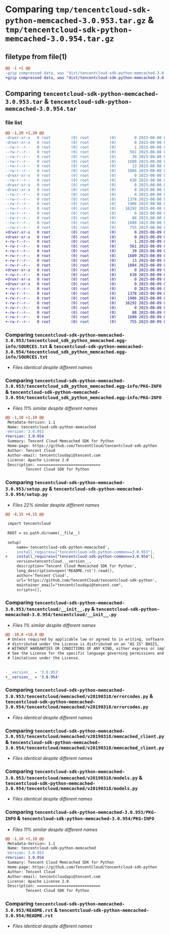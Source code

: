 # Comparing `tmp/tencentcloud-sdk-python-memcached-3.0.953.tar.gz` & `tmp/tencentcloud-sdk-python-memcached-3.0.954.tar.gz`

## filetype from file(1)

```diff
@@ -1 +1 @@
-gzip compressed data, was "dist/tencentcloud-sdk-python-memcached-3.0.953.tar", last modified: Tue Aug  8 00:28:32 2023, max compression
+gzip compressed data, was "dist/tencentcloud-sdk-python-memcached-3.0.954.tar", last modified: Wed Aug  9 00:28:29 2023, max compression
```

## Comparing `tencentcloud-sdk-python-memcached-3.0.953.tar` & `tencentcloud-sdk-python-memcached-3.0.954.tar`

### file list

```diff
@@ -1,20 +1,20 @@
-drwxr-xr-x   0 root         (0) root         (0)        0 2023-08-08 00:28:32.000000 tencentcloud-sdk-python-memcached-3.0.953/
-drwxr-xr-x   0 root         (0) root         (0)        0 2023-08-08 00:28:32.000000 tencentcloud-sdk-python-memcached-3.0.953/tencentcloud_sdk_python_memcached.egg-info/
--rw-r--r--   0 root         (0) root         (0)        1 2023-08-08 00:28:32.000000 tencentcloud-sdk-python-memcached-3.0.953/tencentcloud_sdk_python_memcached.egg-info/dependency_links.txt
--rw-r--r--   0 root         (0) root         (0)      561 2023-08-08 00:28:32.000000 tencentcloud-sdk-python-memcached-3.0.953/tencentcloud_sdk_python_memcached.egg-info/SOURCES.txt
--rw-r--r--   0 root         (0) root         (0)       39 2023-08-08 00:28:32.000000 tencentcloud-sdk-python-memcached-3.0.953/tencentcloud_sdk_python_memcached.egg-info/requires.txt
--rw-r--r--   0 root         (0) root         (0)     1689 2023-08-08 00:28:32.000000 tencentcloud-sdk-python-memcached-3.0.953/tencentcloud_sdk_python_memcached.egg-info/PKG-INFO
--rw-r--r--   0 root         (0) root         (0)       13 2023-08-08 00:28:32.000000 tencentcloud-sdk-python-memcached-3.0.953/tencentcloud_sdk_python_memcached.egg-info/top_level.txt
--rw-r--r--   0 root         (0) root         (0)     1084 2023-08-08 00:28:32.000000 tencentcloud-sdk-python-memcached-3.0.953/setup.py
-drwxr-xr-x   0 root         (0) root         (0)        0 2023-08-08 00:28:32.000000 tencentcloud-sdk-python-memcached-3.0.953/tencentcloud/
--rw-r--r--   0 root         (0) root         (0)      630 2023-08-08 00:28:32.000000 tencentcloud-sdk-python-memcached-3.0.953/tencentcloud/__init__.py
-drwxr-xr-x   0 root         (0) root         (0)        0 2023-08-08 00:28:32.000000 tencentcloud-sdk-python-memcached-3.0.953/tencentcloud/memcached/
-drwxr-xr-x   0 root         (0) root         (0)        0 2023-08-08 00:28:32.000000 tencentcloud-sdk-python-memcached-3.0.953/tencentcloud/memcached/v20190318/
--rw-r--r--   0 root         (0) root         (0)        0 2023-08-08 00:28:32.000000 tencentcloud-sdk-python-memcached-3.0.953/tencentcloud/memcached/v20190318/__init__.py
--rw-r--r--   0 root         (0) root         (0)     1378 2023-08-08 00:28:32.000000 tencentcloud-sdk-python-memcached-3.0.953/tencentcloud/memcached/v20190318/errorcodes.py
--rw-r--r--   0 root         (0) root         (0)     1906 2023-08-08 00:28:32.000000 tencentcloud-sdk-python-memcached-3.0.953/tencentcloud/memcached/v20190318/memcached_client.py
--rw-r--r--   0 root         (0) root         (0)    16292 2023-08-08 00:28:32.000000 tencentcloud-sdk-python-memcached-3.0.953/tencentcloud/memcached/v20190318/models.py
--rw-r--r--   0 root         (0) root         (0)        0 2023-08-08 00:28:32.000000 tencentcloud-sdk-python-memcached-3.0.953/tencentcloud/memcached/__init__.py
--rw-r--r--   0 root         (0) root         (0)       88 2023-08-08 00:28:32.000000 tencentcloud-sdk-python-memcached-3.0.953/setup.cfg
--rw-r--r--   0 root         (0) root         (0)     1689 2023-08-08 00:28:32.000000 tencentcloud-sdk-python-memcached-3.0.953/PKG-INFO
--rw-r--r--   0 root         (0) root         (0)      755 2023-08-08 00:28:32.000000 tencentcloud-sdk-python-memcached-3.0.953/README.rst
+drwxr-xr-x   0 root         (0) root         (0)        0 2023-08-09 00:28:29.000000 tencentcloud-sdk-python-memcached-3.0.954/
+drwxr-xr-x   0 root         (0) root         (0)        0 2023-08-09 00:28:29.000000 tencentcloud-sdk-python-memcached-3.0.954/tencentcloud_sdk_python_memcached.egg-info/
+-rw-r--r--   0 root         (0) root         (0)        1 2023-08-09 00:28:29.000000 tencentcloud-sdk-python-memcached-3.0.954/tencentcloud_sdk_python_memcached.egg-info/dependency_links.txt
+-rw-r--r--   0 root         (0) root         (0)      561 2023-08-09 00:28:29.000000 tencentcloud-sdk-python-memcached-3.0.954/tencentcloud_sdk_python_memcached.egg-info/SOURCES.txt
+-rw-r--r--   0 root         (0) root         (0)       39 2023-08-09 00:28:29.000000 tencentcloud-sdk-python-memcached-3.0.954/tencentcloud_sdk_python_memcached.egg-info/requires.txt
+-rw-r--r--   0 root         (0) root         (0)     1689 2023-08-09 00:28:29.000000 tencentcloud-sdk-python-memcached-3.0.954/tencentcloud_sdk_python_memcached.egg-info/PKG-INFO
+-rw-r--r--   0 root         (0) root         (0)       13 2023-08-09 00:28:29.000000 tencentcloud-sdk-python-memcached-3.0.954/tencentcloud_sdk_python_memcached.egg-info/top_level.txt
+-rw-r--r--   0 root         (0) root         (0)     1084 2023-08-09 00:28:29.000000 tencentcloud-sdk-python-memcached-3.0.954/setup.py
+drwxr-xr-x   0 root         (0) root         (0)        0 2023-08-09 00:28:29.000000 tencentcloud-sdk-python-memcached-3.0.954/tencentcloud/
+-rw-r--r--   0 root         (0) root         (0)      630 2023-08-09 00:28:29.000000 tencentcloud-sdk-python-memcached-3.0.954/tencentcloud/__init__.py
+drwxr-xr-x   0 root         (0) root         (0)        0 2023-08-09 00:28:29.000000 tencentcloud-sdk-python-memcached-3.0.954/tencentcloud/memcached/
+drwxr-xr-x   0 root         (0) root         (0)        0 2023-08-09 00:28:29.000000 tencentcloud-sdk-python-memcached-3.0.954/tencentcloud/memcached/v20190318/
+-rw-r--r--   0 root         (0) root         (0)        0 2023-08-09 00:28:29.000000 tencentcloud-sdk-python-memcached-3.0.954/tencentcloud/memcached/v20190318/__init__.py
+-rw-r--r--   0 root         (0) root         (0)     1378 2023-08-09 00:28:29.000000 tencentcloud-sdk-python-memcached-3.0.954/tencentcloud/memcached/v20190318/errorcodes.py
+-rw-r--r--   0 root         (0) root         (0)     1906 2023-08-09 00:28:29.000000 tencentcloud-sdk-python-memcached-3.0.954/tencentcloud/memcached/v20190318/memcached_client.py
+-rw-r--r--   0 root         (0) root         (0)    16292 2023-08-09 00:28:29.000000 tencentcloud-sdk-python-memcached-3.0.954/tencentcloud/memcached/v20190318/models.py
+-rw-r--r--   0 root         (0) root         (0)        0 2023-08-09 00:28:29.000000 tencentcloud-sdk-python-memcached-3.0.954/tencentcloud/memcached/__init__.py
+-rw-r--r--   0 root         (0) root         (0)       88 2023-08-09 00:28:29.000000 tencentcloud-sdk-python-memcached-3.0.954/setup.cfg
+-rw-r--r--   0 root         (0) root         (0)     1689 2023-08-09 00:28:29.000000 tencentcloud-sdk-python-memcached-3.0.954/PKG-INFO
+-rw-r--r--   0 root         (0) root         (0)      755 2023-08-09 00:28:29.000000 tencentcloud-sdk-python-memcached-3.0.954/README.rst
```

### Comparing `tencentcloud-sdk-python-memcached-3.0.953/tencentcloud_sdk_python_memcached.egg-info/SOURCES.txt` & `tencentcloud-sdk-python-memcached-3.0.954/tencentcloud_sdk_python_memcached.egg-info/SOURCES.txt`

 * *Files identical despite different names*

### Comparing `tencentcloud-sdk-python-memcached-3.0.953/tencentcloud_sdk_python_memcached.egg-info/PKG-INFO` & `tencentcloud-sdk-python-memcached-3.0.954/tencentcloud_sdk_python_memcached.egg-info/PKG-INFO`

 * *Files 11% similar despite different names*

```diff
@@ -1,10 +1,10 @@
 Metadata-Version: 1.1
 Name: tencentcloud-sdk-python-memcached
-Version: 3.0.953
+Version: 3.0.954
 Summary: Tencent Cloud Memcached SDK for Python
 Home-page: https://github.com/TencentCloud/tencentcloud-sdk-python
 Author: Tencent Cloud
 Author-email: tencentcloudapi@tencent.com
 License: Apache License 2.0
 Description: ============================
         Tencent Cloud SDK for Python
```

### Comparing `tencentcloud-sdk-python-memcached-3.0.953/setup.py` & `tencentcloud-sdk-python-memcached-3.0.954/setup.py`

 * *Files 22% similar despite different names*

```diff
@@ -4,15 +4,15 @@
 
 import tencentcloud
 
 ROOT = os.path.dirname(__file__)
 
 setup(
     name='tencentcloud-sdk-python-memcached',
-    install_requires=["tencentcloud-sdk-python-common==3.0.953"],
+    install_requires=["tencentcloud-sdk-python-common==3.0.954"],
     version=tencentcloud.__version__,
     description='Tencent Cloud Memcached SDK for Python',
     long_description=open('README.rst').read(),
     author='Tencent Cloud',
     url='https://github.com/TencentCloud/tencentcloud-sdk-python',
     maintainer_email="tencentcloudapi@tencent.com",
     scripts=[],
```

### Comparing `tencentcloud-sdk-python-memcached-3.0.953/tencentcloud/__init__.py` & `tencentcloud-sdk-python-memcached-3.0.954/tencentcloud/__init__.py`

 * *Files 1% similar despite different names*

```diff
@@ -10,8 +10,8 @@
 # Unless required by applicable law or agreed to in writing, software
 # distributed under the License is distributed on an "AS IS" BASIS,
 # WITHOUT WARRANTIES OR CONDITIONS OF ANY KIND, either express or implied.
 # See the License for the specific language governing permissions and
 # limitations under the License.
 
 
-__version__ = '3.0.953'
+__version__ = '3.0.954'
```

### Comparing `tencentcloud-sdk-python-memcached-3.0.953/tencentcloud/memcached/v20190318/errorcodes.py` & `tencentcloud-sdk-python-memcached-3.0.954/tencentcloud/memcached/v20190318/errorcodes.py`

 * *Files identical despite different names*

### Comparing `tencentcloud-sdk-python-memcached-3.0.953/tencentcloud/memcached/v20190318/memcached_client.py` & `tencentcloud-sdk-python-memcached-3.0.954/tencentcloud/memcached/v20190318/memcached_client.py`

 * *Files identical despite different names*

### Comparing `tencentcloud-sdk-python-memcached-3.0.953/tencentcloud/memcached/v20190318/models.py` & `tencentcloud-sdk-python-memcached-3.0.954/tencentcloud/memcached/v20190318/models.py`

 * *Files identical despite different names*

### Comparing `tencentcloud-sdk-python-memcached-3.0.953/PKG-INFO` & `tencentcloud-sdk-python-memcached-3.0.954/PKG-INFO`

 * *Files 11% similar despite different names*

```diff
@@ -1,10 +1,10 @@
 Metadata-Version: 1.1
 Name: tencentcloud-sdk-python-memcached
-Version: 3.0.953
+Version: 3.0.954
 Summary: Tencent Cloud Memcached SDK for Python
 Home-page: https://github.com/TencentCloud/tencentcloud-sdk-python
 Author: Tencent Cloud
 Author-email: tencentcloudapi@tencent.com
 License: Apache License 2.0
 Description: ============================
         Tencent Cloud SDK for Python
```

### Comparing `tencentcloud-sdk-python-memcached-3.0.953/README.rst` & `tencentcloud-sdk-python-memcached-3.0.954/README.rst`

 * *Files identical despite different names*

